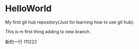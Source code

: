# HelloWorld
My first git hub repository(Just for learning how to use git hub).

This is m first thing adding to new branch.

新的一行
111222
